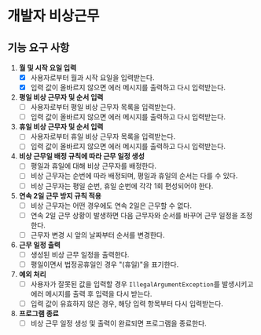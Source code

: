 # 개발자 비상근무
## 기능 요구 사항
1. **월 및 시작 요일 입력**
    - [X] 사용자로부터 월과 시작 요일을 입력받는다.
    - [X] 입력 값이 올바르지 않으면 에러 메시지를 출력하고 다시 입력받는다.

2. **평일 비상 근무자 및 순서 입력**
    - [ ] 사용자로부터 평일 비상 근무자 목록을 입력받는다.
    - [ ] 입력 값이 올바르지 않으면 에러 메시지를 출력하고 다시 입력받는다.

3. **휴일 비상 근무자 및 순서 입력**
    - [ ] 사용자로부터 휴일 비상 근무자 목록을 입력받는다.
    - [ ] 입력 값이 올바르지 않으면 에러 메시지를 출력하고 다시 입력받는다.

4. **비상 근무일 배정 규칙에 따라 근무 일정 생성**
    - [ ] 평일과 휴일에 대해 비상 근무자를 배정한다.
    - [ ] 비상 근무자는 순번에 따라 배정되며, 평일과 휴일의 순서는 다를 수 있다.
    - [ ] 비상 근무자는 평일 순번, 휴일 순번에 각각 1회 편성되어야 한다.

5. **연속 2일 근무 방지 규칙 적용**
    - [ ] 비상 근무자는 어떤 경우에도 연속 2일은 근무할 수 없다.
    - [ ] 연속 2일 근무 상황이 발생하면 다음 근무자와 순서를 바꾸어 근무 일정을 조정한다.
    - [ ] 근무자 변경 시 앞의 날짜부터 순서를 변경한다.

6. **근무 일정 출력**
    - [ ] 생성된 비상 근무 일정을 출력한다.
    - [ ] 평일이면서 법정공휴일인 경우 "(휴일)"을 표기한다.

7. **예외 처리**
    - [ ] 사용자가 잘못된 값을 입력할 경우 `IllegalArgumentException`를 발생시키고 에러 메시지를 출력 후 입력을 다시 받는다.
    - [ ] 입력 값이 유효하지 않은 경우, 해당 입력 항목부터 다시 입력받는다.

8. **프로그램 종료**
    - [ ] 비상 근무 일정 생성 및 출력이 완료되면 프로그램을 종료한다.
